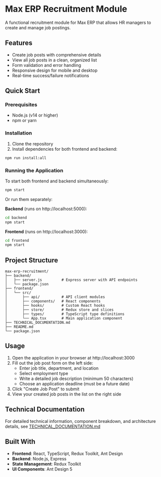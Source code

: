 # Max ERP Recruitment Module

A functional recruitment module for Max ERP that allows HR managers to create and manage job postings.

## Features

- Create job posts with comprehensive details
- View all job posts in a clean, organized list
- Form validation and error handling
- Responsive design for mobile and desktop
- Real-time success/failure notifications

## Quick Start

### Prerequisites
- Node.js (v14 or higher)
- npm or yarn

### Installation

1. Clone the repository
2. Install dependencies for both frontend and backend:

```bash
npm run install:all
```

### Running the Application

To start both frontend and backend simultaneously:

```bash
npm start
```

Or run them separately:

**Backend** (runs on http://localhost:5000):
```bash
cd backend
npm start
```

**Frontend** (runs on http://localhost:3000):
```bash
cd frontend
npm start
```

## Project Structure

```
max-erp-recruitment/
├── backend/
│   ├── server.js         # Express server with API endpoints
│   └── package.json
├── frontend/
│   └── src/
│       ├── api/          # API client modules
│       ├── components/   # React components
│       ├── hooks/        # Custom React hooks
│       ├── store/        # Redux store and slices
│       ├── types/        # TypeScript type definitions
│       └── App.tsx       # Main application component
├── TECHNICAL_DOCUMENTATION.md
├── README.md
└── package.json
```

## Usage

1. Open the application in your browser at http://localhost:3000
2. Fill out the job post form on the left side:
   - Enter job title, department, and location
   - Select employment type
   - Write a detailed job description (minimum 50 characters)
   - Choose an application deadline (must be a future date)
3. Click "Create Job Post" to submit
4. View your created job posts in the list on the right side

## Technical Documentation

For detailed technical information, component breakdown, and architecture details, see [TECHNICAL_DOCUMENTATION.md](./TECHNICAL_DOCUMENTATION.md)

## Built With

- **Frontend**: React, TypeScript, Redux Toolkit, Ant Design
- **Backend**: Node.js, Express
- **State Management**: Redux Toolkit
- **UI Components**: Ant Design 5